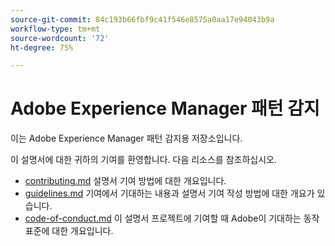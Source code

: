 ```yaml
---
source-git-commit: 84c193b66fbf9c41f546e8575a0aa17e94043b9a
workflow-type: tm+mt
source-wordcount: '72'
ht-degree: 75%

---
```

# Adobe Experience Manager 패턴 감지

이는 Adobe Experience Manager 패턴 감지용 저장소입니다.

이 설명서에 대한 귀하의 기여를 환영합니다. 다음 리소스를 참조하십시오.

* [contributing.md](contributing.md) 설명서 기여 방법에 대한 개요입니다.
* [guidelines.md](guidelines.md) 기여에서 기대하는 내용과 설명서 기여 작성 방법에 대한 개요가 있습니다.
* [code-of-conduct.md](code-of-conduct.md) 이 설명서 프로젝트에 기여할 때 Adobe이 기대하는 동작 표준에 대한 개요입니다.
